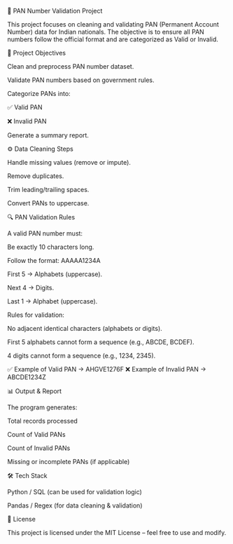 📝 PAN Number Validation Project

This project focuses on cleaning and validating PAN (Permanent Account Number) data for Indian nationals. The objective is to ensure all PAN numbers follow the official format and are categorized as Valid or Invalid.

📌 Project Objectives

Clean and preprocess PAN number dataset.

Validate PAN numbers based on government rules.

Categorize PANs into:

✅ Valid PAN

❌ Invalid PAN

Generate a summary report.

⚙️ Data Cleaning Steps

Handle missing values (remove or impute).

Remove duplicates.

Trim leading/trailing spaces.

Convert PANs to uppercase.

🔍 PAN Validation Rules

A valid PAN number must:

Be exactly 10 characters long.

Follow the format: AAAAA1234A

First 5 → Alphabets (uppercase).

Next 4 → Digits.

Last 1 → Alphabet (uppercase).

Rules for validation:

No adjacent identical characters (alphabets or digits).

First 5 alphabets cannot form a sequence (e.g., ABCDE, BCDEF).

4 digits cannot form a sequence (e.g., 1234, 2345).

✅ Example of Valid PAN → AHGVE1276F
❌ Example of Invalid PAN → ABCDE1234Z

📊 Output & Report

The program generates:

Total records processed

Count of Valid PANs

Count of Invalid PANs

Missing or incomplete PANs (if applicable)

🛠️ Tech Stack

Python / SQL (can be used for validation logic)

Pandas / Regex (for data cleaning & validation)

📜 License

This project is licensed under the MIT License – feel free to use and modify.
